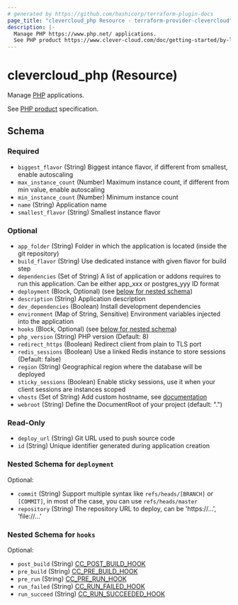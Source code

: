 ```yaml
---
# generated by https://github.com/hashicorp/terraform-plugin-docs
page_title: "clevercloud_php Resource - terraform-provider-clevercloud"
description: |-
  Manage PHP https://www.php.net/ applications.
  See PHP product https://www.clever-cloud.com/doc/getting-started/by-language/php/ specification.
---
```


# clevercloud_php (Resource)

Manage [PHP](https://www.php.net/) applications.

See [PHP product](https://www.clever-cloud.com/doc/getting-started/by-language/php/) specification.



<!-- schema generated by tfplugindocs -->
## Schema

### Required

- `biggest_flavor` (String) Biggest intance flavor, if different from smallest, enable autoscaling
- `max_instance_count` (Number) Maximum instance count, if different from min value, enable autoscaling
- `min_instance_count` (Number) Minimum instance count
- `name` (String) Application name
- `smallest_flavor` (String) Smallest instance flavor

### Optional

- `app_folder` (String) Folder in which the application is located (inside the git repository)
- `build_flavor` (String) Use dedicated instance with given flavor for build step
- `dependencies` (Set of String) A list of application or addons requires to run this application.
Can be either app_xxx or postgres_yyy ID format
- `deployment` (Block, Optional) (see [below for nested schema](#nestedblock--deployment))
- `description` (String) Application description
- `dev_dependencies` (Boolean) Install development dependencies
- `environment` (Map of String, Sensitive) Environment variables injected into the application
- `hooks` (Block, Optional) (see [below for nested schema](#nestedblock--hooks))
- `php_version` (String) PHP version (Default: 8)
- `redirect_https` (Boolean) Redirect client from plain to TLS port
- `redis_sessions` (Boolean) Use a linked Redis instance to store sessions (Default: false)
- `region` (String) Geographical region where the database will be deployed
- `sticky_sessions` (Boolean) Enable sticky sessions, use it when your client sessions are instances scoped
- `vhosts` (Set of String) Add custom hostname, see [documentation](https://www.clever-cloud.com/doc/administrate/domain-names/)
- `webroot` (String) Define the DocumentRoot of your project (default: ".")

### Read-Only

- `deploy_url` (String) Git URL used to push source code
- `id` (String) Unique identifier generated during application creation

<a id="nestedblock--deployment"></a>
### Nested Schema for `deployment`

Optional:

- `commit` (String) Support multiple syntax like `refs/heads/[BRANCH]` or `[COMMIT]`, in most of the case, you can use `refs/heads/master`
- `repository` (String) The repository URL to deploy, can be 'https://...', 'file://...'


<a id="nestedblock--hooks"></a>
### Nested Schema for `hooks`

Optional:

- `post_build` (String) [CC_POST_BUILD_HOOK](https://www.clever-cloud.com/doc/develop/build-hooks/#post-build-cc_post_build_hook)
- `pre_build` (String) [CC_PRE_BUILD_HOOK](https://www.clever-cloud.com/doc/develop/build-hooks/#pre-build-cc_pre_build_hook)
- `pre_run` (String) [CC_PRE_RUN_HOOK](https://www.clever-cloud.com/doc/develop/build-hooks/#pre-run-cc_pre_run_hook)
- `run_failed` (String) [CC_RUN_FAILED_HOOK](https://www.clever-cloud.com/doc/develop/build-hooks/#run-succeeded-cc_run_succeeded_hook-or-failed-cc_run_failed_hook)
- `run_succeed` (String) [CC_RUN_SUCCEEDED_HOOK](https://www.clever-cloud.com/doc/develop/build-hooks/#run-succeeded-cc_run_succeeded_hook-or-failed-cc_run_failed_hook)
